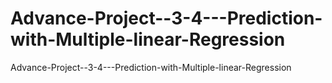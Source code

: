 # Advance-Project--3-4---Prediction-with-Multiple-linear-Regression
Advance-Project--3-4---Prediction-with-Multiple-linear-Regression
